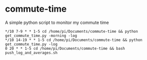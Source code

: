 # commute-time
A simple python script to monitor my commute time

```
*/10 7-9 * * 1-5 cd /home/pi/Documents/commute-time && python get_commute_time.py -morning -log
*/10 14-19 * * 1-5 cd /home/pi/Documents/commute-time && python get_commute_time.py -log
0 20 * * 1-5 cd /home/pi/Documents/commute-time && bash push_log_and_averages.sh
```
